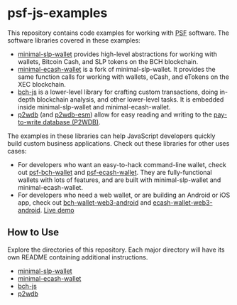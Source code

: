 # psf-js-examples

This repository contains code examples for working with [PSF](https://psfoundation.cash) software. The software libraries covered in these examples:

- [minimal-slp-wallet](https://www.npmjs.com/package/minimal-slp-wallet) provides high-level abstractions for working with wallets, Bitcoin Cash, and SLP tokens on the BCH blockchain.
- [minimal-ecash-wallet](https://www.npmjs.com/package/minimal-ecash-wallet) is a fork of minimal-slp-wallet. It provides the same function calls for working with wallets, eCash, and eTokens on the XEC blockchain.
- [bch-js](https://www.npmjs.com/package/@psf/bch-js) is a lower-level library for crafting custom transactions, doing in-depth blockchain analysis, and other lower-level tasks. It is embedded inside minimal-slp-wallet and minimal-ecash-wallet.
- [p2wdb](https://www.npmjs.com/package/p2wdb) (and [p2wdb-esm](https://www.npmjs.com/package/p2wdb-esm)) allow for easy reading and writing to the [pay-to-write database (P2WDB)](https://p2wdb.com/).

The examples in these libraries can help JavaScript developers quickly build custom business applications. Check out these libraries for other uses cases:
- For developers who want an easy-to-hack command-line wallet, check out [psf-bch-wallet]() and [psf-ecash-wallet](). They are fully-functional wallets with lots of features, and are built with minimal-slp-wallet and minimal-ecash-wallet.
- For developers who need a web wallet, or are building an Android or iOS app, check out [bch-wallet-web3-android](https://github.com/Permissionless-Software-Foundation/bch-wallet-web3-android) and [ecash-wallet-web3-android](https://github.com/Permissionless-Software-Foundation/ecash-wallet-web3-android). [Live demo](https://bchn-wallet.fullstack.cash)

## How to Use
Explore the directories of this repository. Each major directory will have its own README containing additional instructions.

- [minimal-slp-wallet](./minimal-slp-wallet)
- [minimal-ecash-wallet](./minimal-ecash-wallet)
- [bch-js](./bch-js)
- [p2wdb](./p2wdb)